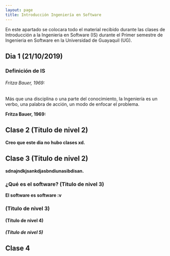 ```yaml
---
layout: page
title: Introducción Ingeniería en Software
---
```


En este apartado se colocara todo el material recibido durante las clases de Introducción a la Ingenieria en Software (IS) durante el Primer semestre de Ingenieria en Software en la Universidad de Guayaquil (UG).

## Dia 1 (21/10/2019)

### Definición de IS
###### Fritza Bauer, 1969:
Más que una disciplina o una parte del conocimiento, la Ingeniería es un verbo, una palabra de acción, un modo de enfocar el problema.

<strong> Fritza Bauer, 1969: <strong>

## Clase 2 (Titulo de nivel 2)
Creo que este dia no hubo clases xd.

## Clase 3 (Titulo de nivel 2)
sdnajndkjsankdjasbndiunasibdisan.

### ¿Qué es el software? (Titulo de nivel 3)
El software es software :v

### (Titulo de nivel 3)

#### (Título de nivel 4)

##### (Título de nivel 5)

## Clase 4


<!--<Ejemplo de como se iria estructurando>-->
